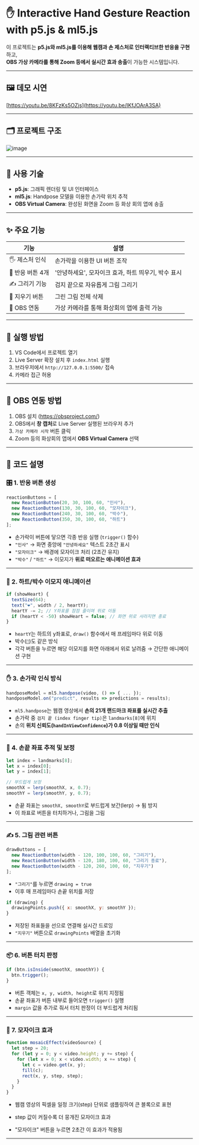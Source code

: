 # ✋ Interactive Hand Gesture Reaction with p5.js & ml5.js

이 프로젝트는 **p5.js와 ml5.js를 이용해 웹캠과 손 제스처로 인터랙티브한 반응을 구현**하고,  
**OBS 가상 카메라를 통해 Zoom 등에서 실시간 효과 송출**이 가능한 시스템입니다.

---

## 🖼️ 데모 시연

[https://youtu.be/8KFzKs5OZjs](https://youtu.be/IKfJOArA3SA)

---

## 🗂️ 프로젝트 구조

![image](https://github.com/user-attachments/assets/635878bd-43c2-40da-8a5f-9dfa9dd8fb2c)

---


## 🔧 사용 기술

- **p5.js**: 그래픽 렌더링 및 UI 인터페이스
- **ml5.js**: Handpose 모델을 이용한 손가락 위치 추적
- **OBS Virtual Camera**: 완성된 화면을 Zoom 등 화상 회의 앱에 송출

---

## ✨ 주요 기능

| 기능 | 설명 |
|------|------|
| 🖐️ 제스처 인식 | 손가락을 이용한 UI 버튼 조작 |
| 📣 반응 버튼 4개 | '안녕하세요', 모자이크 효과, 하트 띄우기, 박수 표시 |
| ✍️ 그리기 기능 | 검지 끝으로 자유롭게 그림 그리기 |
| 🧽 지우기 버튼 | 그린 그림 전체 삭제 |
| 🎥 OBS 연동 | 가상 카메라를 통해 화상회의 앱에 출력 가능 |

---

## 🚀 실행 방법

1. VS Code에서 프로젝트 열기
2. Live Server 확장 설치 후 `index.html` 실행
3. 브라우저에서 `http://127.0.0.1:5500/` 접속
4. 카메라 접근 허용

---

## 🎥 OBS 연동 방법

1. OBS 설치 (https://obsproject.com/)
2. OBS에서 **창 캡처**로 Live Server 실행된 브라우저 추가
3. `가상 카메라 시작` 버튼 클릭
4. Zoom 등의 화상회의 앱에서 **OBS Virtual Camera** 선택

---

## 📌 코드 설명

### 🎛️ 1. 반응 버튼 생성

```js
reactionButtons = [
  new ReactionButton(20, 30, 100, 60, "인사"),
  new ReactionButton(130, 30, 100, 60, "모자이크"),
  new ReactionButton(240, 30, 100, 60, "박수"),
  new ReactionButton(350, 30, 100, 60, "하트")
];
```

- 손가락이 버튼에 닿으면 각종 반응 실행 (`trigger()` 함수)
- `"인사"` → 화면 중앙에 `"안녕하세요"` 텍스트 2초간 표시
- `"모자이크"` → 배경에 모자이크 처리 (2초간 유지)
- `"박수"` / `"하트"` → 이모지가 **위로 떠오르는 애니메이션 효과**

---

### 💖 2. 하트/박수 이모지 애니메이션

```js
if (showHeart) {
  textSize(64);
  text("❤️", width / 2, heartY);
  heartY -= 2; // Y좌표를 점점 줄이며 위로 이동
  if (heartY < -50) showHeart = false; // 화면 위로 사라지면 종료
}
```

- `heartY`는 하트의 y좌표로, `draw()` 함수에서 매 프레임마다 위로 이동
- 박수(`👏`)도 같은 방식
- 각각 버튼을 누르면 해당 이모지를 화면 아래에서 위로 날려줌 → 간단한 애니메이션 구현

---

### ✋ 3. 손가락 인식 방식

```js
handposeModel = ml5.handpose(video, () => { ... });
handposeModel.on("predict", results => predictions = results);
```

- `ml5.handpose`는 웹캠 영상에서 **손의 21개 랜드마크 좌표를 실시간 추출**
- 손가락 중 `검지 끝 (index finger tip)`은 `landmarks[8]`에 위치
- 손의 **위치 신뢰도(`handInViewConfidence`)가 0.8 이상일 때만 인식**

---

### 🎯 4. 손끝 좌표 추적 및 보정

```js
let index = landmarks[8];
let x = index[0];
let y = index[1];

// 부드럽게 보정
smoothX = lerp(smoothX, x, 0.7);
smoothY = lerp(smoothY, y, 0.7);
```

- 손끝 좌표는 `smoothX, smoothY`로 부드럽게 보간(lerp) → 튐 방지
- 이 좌표로 버튼을 터치하거나, 그림을 그림

---

### ✍️ 5. 그림 관련 버튼

```js
drawButtons = [
  new ReactionButton(width - 120, 100, 100, 60, "그리기"),
  new ReactionButton(width - 120, 180, 100, 60, "그리기 종료"),
  new ReactionButton(width - 120, 260, 100, 60, "지우기")
];
```

- `"그리기"`를 누르면 `drawing = true`
- 이후 매 프레임마다 손끝 위치를 저장

```js
if (drawing) {
  drawingPoints.push({ x: smoothX, y: smoothY });
}
```

- 저장된 좌표들을 선으로 연결해 실시간 드로잉
- `"지우기"` 버튼으로 `drawingPoints` 배열을 초기화

---

### 📦 6. 버튼 터치 판정

```js
if (btn.isInside(smoothX, smoothY)) {
  btn.trigger();
}
```

- 버튼 객체는 `x, y, width, height`로 위치 지정됨
- 손끝 좌표가 버튼 내부로 들어오면 `trigger()` 실행
- `margin` 값을 추가로 줘서 터치 판정이 더 부드럽게 처리됨

---


### 🧱 7. 모자이크 효과

```js
function mosaicEffect(videoSource) {
  let step = 20;
  for (let y = 0; y < video.height; y += step) {
    for (let x = 0; x < video.width; x += step) {
      let c = video.get(x, y);
      fill(c);
      rect(x, y, step, step);
    }
  }
}
```

- 웹캠 영상의 픽셀을 일정 크기(step) 단위로 샘플링하여 큰 블록으로 표현

- step 값이 커질수록 더 뭉개진 모자이크 효과

- "모자이크" 버튼을 누르면 2초간 이 효과가 적용됨

---
